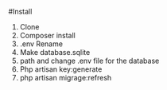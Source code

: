 #Install
1. Clone
2. Composer install
3. .env Rename
4. Make database.sqlite
5. path and change .env file for the database
6. Php artisan key:generate
7. php artisan migrage:refresh